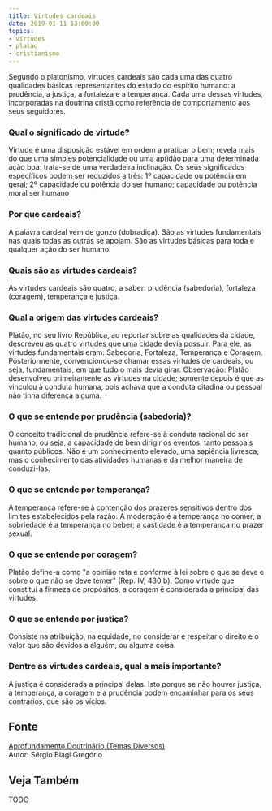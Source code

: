```yaml
---
title: Virtudes cardeais
date: 2019-01-11 13:00:00
topics: 
- virtudes
- platao
- cristianismo
---
```


Segundo o platonismo, virtudes cardeais são cada uma das quatro qualidades
básicas representantes do estado do espírito humano: a prudência, a justiça, a
fortaleza e a temperança. Cada uma dessas virtudes, incorporadas na
doutrina cristã como referência de comportamento aos seus seguidores.

### Qual o significado de virtude?
Virtude é uma disposição estável em ordem a praticar o bem; revela
mais do que uma simples potencialidade ou uma aptidão para uma
determinada ação boa: trata-se de uma verdadeira inclinação. Os seus
significados específicos podem ser reduzidos a três: 1º capacidade ou
potência em geral; 2º capacidade ou potência do ser humano; capacidade
ou potência moral ser humano

### Por que cardeais?
A palavra cardeal vem de gonzo (dobradiça). São as virtudes fundamentais
nas quais todas as outras se apoiam. São as virtudes básicas para toda e
qualquer ação do ser humano.

### Quais são as virtudes cardeais?
As virtudes cardeais são quatro, a saber: prudência (sabedoria),
fortaleza (coragem), temperança e justiça.

### Qual a origem das virtudes cardeais?
Platão, no seu livro República, ao reportar sobre as qualidades da
cidade, descreveu as quatro virtudes que uma cidade devia possuir. Para
ele, as virtudes fundamentais eram: Sabedoria, Fortaleza, Temperança e
Coragem. Posteriormente, convencionou-se chamar essas virtudes de
cardeais, ou seja, fundamentais, em que tudo o mais devia girar.
Observação: Platão desenvolveu primeiramente as virtudes na cidade;
somente depois é que as vinculou à conduta humana, pois achava que a
conduta citadina ou pessoal não tinha diferença alguma.

### O que se entende por prudência (sabedoria)?
O conceito tradicional de prudência refere-se à conduta racional do ser
humano, ou seja, a capacidade de bem dirigir os eventos, tanto pessoais
quanto públicos. Não é um conhecimento elevado, uma sapiência livresca,
mas o conhecimento das atividades humanas e da melhor maneira de
conduzi-las.

### O que se entende por temperança?
A temperança refere-se à contenção dos prazeres sensitivos dentro dos
limites estabelecidos pela razão. A moderação é a temperança no comer;
a sobriedade é a temperança no beber; a castidade é a temperança no
prazer sexual.

### O que se entende por coragem?
Platão define-a como "a opinião reta e conforme à lei sobre o que se
deve e sobre o que não se deve temer" (Rep. IV, 430 b). Como virtude
que constitui a firmeza de propósitos, a coragem é considerada a
principal das virtudes.

### O que se entende por justiça?
Consiste na atribuição, na equidade, no considerar e respeitar o direito
e o valor que são devidos a alguém, ou alguma coisa.

### Dentre as virtudes cardeais, qual a mais importante?
A justiça é considerada a principal delas. Isto porque se não houver
justiça, a temperança, a coragem e a prudência podem encaminhar para os
seus contrários, que são os vícios.

## Fonte
[Aprofundamento Doutrinário (Temas Diversos)](https://sites.google.com/view/aprofundamentodoutrinario/virtudes-cardeais)  
Autor: Sérgio Biagi Gregório

## Veja Também
TODO


